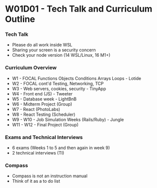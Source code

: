 # W01D01 - Tech Talk and Curriculum Outline

### Tech Talk
* Please do all work inside WSL
* Sharing your screen is a security concern
* Check your node version (14 WSL/Linux, 16 M1+)

### Curriculum Overview
* W1 - FOCAL Functions Objects Conditions Arrays Loops - Lotide
* W2 - FOCAL cont'd Testing, Networking, TCP
* W3 - Web servers, cookies, security - TinyApp
* W4 - Front end (JS) - Tweeter
* W5 - Database week - LightBnB
* W6 - Midterm Project (Group)
* W7 - React (PhotoLabs)
* W8 - React Testing (Scheduler)
* W9 - W10 - Job Simulation Weeks (Rails/Ruby) - Jungle
* W11 - W12 - Final Project (Group)

### Exams and Technical Interviews
* 6 exams (Weeks 1 to 5 and then again in week 9)
* 2 technical interviews (TI)

### Compass
* Compass is not an instruction manual
* Think of it as a to do list
